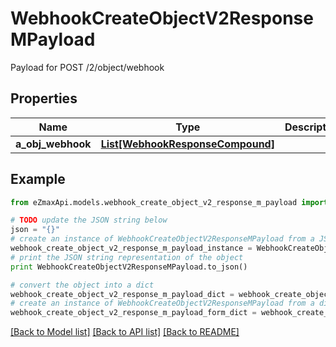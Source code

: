 # WebhookCreateObjectV2ResponseMPayload

Payload for POST /2/object/webhook

## Properties

Name | Type | Description | Notes
------------ | ------------- | ------------- | -------------
**a_obj_webhook** | [**List[WebhookResponseCompound]**](WebhookResponseCompound.md) |  | 

## Example

```python
from eZmaxApi.models.webhook_create_object_v2_response_m_payload import WebhookCreateObjectV2ResponseMPayload

# TODO update the JSON string below
json = "{}"
# create an instance of WebhookCreateObjectV2ResponseMPayload from a JSON string
webhook_create_object_v2_response_m_payload_instance = WebhookCreateObjectV2ResponseMPayload.from_json(json)
# print the JSON string representation of the object
print WebhookCreateObjectV2ResponseMPayload.to_json()

# convert the object into a dict
webhook_create_object_v2_response_m_payload_dict = webhook_create_object_v2_response_m_payload_instance.to_dict()
# create an instance of WebhookCreateObjectV2ResponseMPayload from a dict
webhook_create_object_v2_response_m_payload_form_dict = webhook_create_object_v2_response_m_payload.from_dict(webhook_create_object_v2_response_m_payload_dict)
```
[[Back to Model list]](../README.md#documentation-for-models) [[Back to API list]](../README.md#documentation-for-api-endpoints) [[Back to README]](../README.md)


